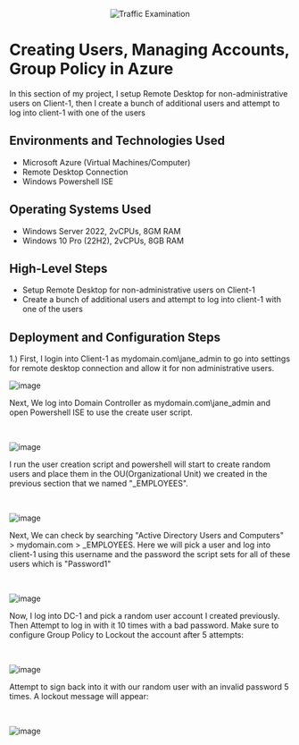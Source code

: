 <p align="center">
<img src="https://i.imgur.com/Ua7udoS.png" alt="Traffic Examination"/>
</p>

<h1>Creating Users, Managing Accounts, Group Policy in Azure</h1>

In this section of my project, I setup Remote Desktop for non-administrative users on Client-1, then I create a bunch of additional users and attempt to log into client-1 with one of the users
 <br />


<h2>Environments and Technologies Used</h2>

- Microsoft Azure (Virtual Machines/Computer)
- Remote Desktop Connection
- Windows Powershell ISE

<h2>Operating Systems Used </h2>

- Windows Server 2022, 2vCPUs, 8GM RAM
- Windows 10 Pro (22H2), 2vCPUs, 8GB RAM

<h2>High-Level Steps</h2>

- Setup Remote Desktop for non-administrative users on Client-1
- Create a bunch of additional users and attempt to log into client-1 with one of the users


<h2>Deployment and Configuration Steps</h2>


 1.) First, I login into Client-1 as mydomain.com\jane_admin to go into settings for remote desktop connection and allow it for non administrative users.
 
![image](https://github.com/user-attachments/assets/9d0ebb20-899f-475a-bdf8-dc4c5009c7f8)


<p>
Next, We log into Domain Controller as mydomain.com\jane_admin and open Powershell ISE to use the create user script.
</p>
<br />


![image](https://github.com/user-attachments/assets/1b8d8882-fc97-4095-a483-af7d6d988e39)

<p>
I run the user creation script and powershell will start to create random users and place them in the OU(Organizational Unit) we created in the previous section that we named "_EMPLOYEES".
</p>
<br />

![image](https://github.com/user-attachments/assets/4af66bd1-b77e-44d3-964c-51b6ccead66d)

<p>
Next, We can check by searching "Active Directory Users and Computers" > mydomain.com > _EMPLOYEES. Here we will pick a user and log into client-1 using this username and the password the script sets for all of these users which is "Password1"
</p>
<br />

![image](https://github.com/user-attachments/assets/fd48a52e-0cb0-4b82-9029-c1de1ed007bb)

<p>
Now, I log into DC-1 and pick a random user account I created previously. Then
Attempt to log in with it 10 times with a bad password. Make sure to configure Group Policy to Lockout the account after 5 attempts:
</p>
<br />

![image](https://github.com/user-attachments/assets/8fd1a8d9-9286-407b-a675-d71d40401571)

<p>
Attempt to sign back into it with our random user with an invalid password 5 times. A lockout message will appear:
</p>
<br />

![image](https://github.com/user-attachments/assets/d21325b9-d793-419b-93c3-b5d92db57919)
